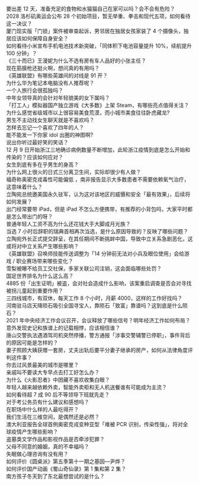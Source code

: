 要出差 12 天，准备充足的食物和水猫猫自己在家可以吗？会不会有危险？  
2028 洛杉矶奥运会公布 28 个初始项目，暂无举重、拳击和现代五项，如何看待这一决议？  
厦门现实版「门锁」案件被审查起诉，男邻居在独居女孩家装了 4 个摄像头，独居应该如何保障自身安全？  
如何看待小米宣布手机电池技术新突破，「同体积下电池容量提升 10%，续航提升 100 分钟」？  
《三十而已》王漫妮为什么不选有房有车人品好的小张主任？  
现在筋膜枪还挺火啊，想问真的有用吗？  
《英雄联盟》有哪些英雄间的对线是 91 开？  
为什么华为笔记本电脑没有人推荐呢？  
一个人旅行会很孤独吗？  
中年女领导真的会针对年轻貌美的女下属吗？  
「打工人」模拟器国产独立游戏《大多数》上架 Steam，有哪些亮点值得关注？  
为什么感觉省级城市以上很容易美食荒漠，而小城市美食往往卧虎藏龙?  
男生不主动找女生聊天就是不喜欢吗？  
怎样去忘记一个喜欢了四年的人？  
能不能发一下你家 idol 出圈的神图啊?  
说出你听过最好笑的笑话？  
12 月 9 日开始浙江三地确诊病例数量不断增加，此轮浙江疫情到底是怎么开始和传染的？应该如何应对？  
女生到底有多在乎男生的身高？  
为什么网上很火的日式三分离卫生间，实际却很少有人做？  
福奇称奥密克戎毒性可能偏低 ，南非报告显示大多数患者不需要依赖氧气治疗，这意味着什么？  
立陶宛总统邀美国永久驻军，认为这对该地区的威慑和安全「最有效果」，后续将如何发展？  
出门经常要带 iPad，但是 iPad 不怎么方便携带，有推荐的小背包吗，大家平时都是怎么带出门的呀？  
普通年轻人工资不高为什么还花钱大手大脚成月光族？  
当选 7 小时后辞职的瑞典首相再次当选，是什么原因导致的？反映了哪些问题？  
立陶宛外长正式提交辞呈，在其任期间不断挑衅中国，导致中立关系急剧恶化，这或将对中立关系产生哪些影响？  
《英雄联盟》召唤师技能传送调整为「14 分钟前无法对小兵及眼位使用」会给游戏 / 职业赛场带来哪些变化？  
雪梨被曝不给员工交社保，多家关联公司注销，这会面临哪些处罚？  
国足世界排名为什么这么高？  
4885 份「出生证明」被盗，会对社会造成什么影响，该案重启调查是否会对寻找被拐儿童起到重要作用？  
三四线城市，有双休，每天工作 8 个小时，月薪 4000，这样的工作好找吗？  
河南驻马店天降陨石吸引全国寻宝人，靠陨石「致富」靠谱吗？这到底是什么陨石？  
2021 年中央经济工作会议召开，会议释放了哪些信号？明年经济工作如何布局？  
意外发现史记和族谱上的记载相悖，应该相信谁？  
唐山交警执法遇酒驾司机突然停播，警方通报「涉事交警辅警已停职」，事件背后的原因可能是怎样的？  
妻子照顾大姨获赠一套房，丈夫出轨后要平分妻子继承的房产，如何从法律角度评判这件事？  
你去过风景最美的城市是哪里？  
亲戚叫不要读大专早点去打工好怎么办？  
为什么《火影忍者》中团藏不喜欢收集白眼？  
年轻人越来越依赖外卖，智能外卖柜和无人机送餐谁有可能成为主流？  
如何看待超 7 成 90 后不等领导下班就先走？  
对于考公务员有什么建议和感想吗？  
在职场中什么样的人最吃得开？  
我们生活在三维空间，是偶然还是必然？  
澳大利亚报告全球首例奥密克戎变种亚型「难被 PCR 识别，传染性强」，将对全球疫情产生哪些影响？  
盗墓类文学作品和影视作品是否牵涉犯罪？  
父母不同意的婚姻，真的不幸福吗？  
失眠做心理咨询有没有用？  
如何评价《圆桌派》第五季第十一期之基因—尹烨？  
如何评价国产动画《蜀山奇仙录》第 1 集和第 2 集？  
南方孩子冬天到了东北最想尝试的是什么？  
